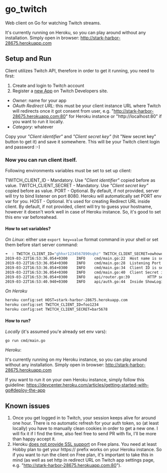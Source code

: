 # go_twitch
Web client on Go for watching Twitch streams. 

It's currently running on Heroku, so you can play around without any installation. Simply open in browser: http://stark-harbor-28675.herokuapp.com

## Setup and Run
Client utilizes Twitch API, therefore in order to get it running, you need to first:
1. Create and login to Twitch account
2. Register a [new App](https://dev.twitch.tv/console/apps) on Twitch Developers site.
* *Owner*: name for your app
* *OAuth Redirect URL*: this must be your client instance URL where Twitch will redirects once it got consent from user, e.g. "http://stark-harbor-28675.herokuapp.com:80" for Heroku instance or "http://localhost:80" if you want to run it locally.
* *Category*: whatever

Copy your *"Client identifier"* and *"Client secret key"* (hit "New secret key" button to get it) and save it somewhere. This will be your Twitch client login and password :-)


### Now you can run client itself. 
Following environments variables must be set to set up client:

TWITCH_CLIENT_ID - Mandatory. Use *"Client identifier"* copied before as value.
TWITCH_CLIENT_SECRET - Mandatory. Use *"Client secret key"* copied before as value.
PORT - Optional. By default, if not provided, server will try to bind listener on port 8080. Heroku will automatically set PORT env var for you.
HOST - Optional. It's used for creating Redirect URL inside client. By default, if not provided, client will try to guess your hostname, however it doesn't work well in case of Heroku instance. So, it's good to set this env var beforeahead.

#### How to set variables?
*On Linux*:
either use `export key=value` format command in your shell or set them before start server command:
```bash
➜  : TWITCH_CLIENT_ID="ghhxr1234567890sqhz" TWITCH_CLIENT_SECRET=owhowqheqwheoq HOST=localhost go run cmd/main.go
2019-03-22T16:53:36.054+0300    INFO    cmd/main.go:22  Host name is set        {"Host": "localhost"}
2019-03-22T16:53:36.054+0300    INFO    cmd/main.go:28  Listening Port is set   {"Port": "8080"}
2019-03-22T16:53:36.054+0300    INFO    cmd/main.go:34  Client ID is set, OK    {"ID": "ghhxr1234567890sqhz"}
2019-03-22T16:53:36.054+0300    INFO    cmd/main.go:40  Client Secret is set, OK
2019-03-22T16:53:36.054+0300    INFO    api/router.go:39        HTTP service started    {"Incoming": "http://localhost:80", "Outgoing": "http://localhost:8080"}
2019-03-22T16:53:40.940+0300    INFO    api/auth.go:44  Inside ShowLoginPage() view function    {"Method": "GET"}
```

*On Heroku*
```bash
heroku config:set HOST=stark-harbor-28675.herokuapp.com
heroku config:set TWITCH_CLIENT_ID=foo1234
heroku config:set TWITCH_CLIENT_SECRET=bar5678
```

#### How to run?
*Locally* (it's assumed you'e already set env vars):

`go run cmd/main.go`

*Heroku*:

It's currently running on my Heroku instance, so you can play around without any installation. Simply open in browser: http://stark-harbor-28675.herokuapp.com

If you want to run it on your own Heroku instance, simply follow this guideline:
https://devcenter.heroku.com/articles/getting-started-with-go#deploy-the-app

## Known issues
1. Once you get logged in to Twitch, your session keeps alive for around one hour. There is no automatic refresh for your auth token, so (at least locally) you have to manually clean cookies in order to get a new one. I will fix it if I find the time, also feel free to send PR with fix, I'll be more than happy accept it.
2. Heroku [does not provide SSL support](https://www.heroku.com/pricing) on Free plans. You need at least Hobby plan to get your https:// prefix works on your Heroku instance. So if you want to run the client on Free plan, it's important to take this in mind (as well as set http in redirect URL on Twitch app settings page, e.g. "http://stark-harbor-28675.herokuapp.com:80").
